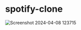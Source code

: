 # spotify-clone
![Screenshot 2024-04-08 123715](https://github.com/sonu2k1/Instagram-Clone/assets/160756068/05a81077-ba60-4500-b133-d42b72f56965)
